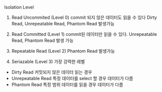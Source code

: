 Isolation Level

1. Read Uncommited (Level 0)
commit 되지 않은 데이터도 읽을 수 있다
Dirty Read, Unrepeatable Read, Phantom Read 발생가능

2. Read Committed (Level 1)
commit된 데이터만 읽을 수 있다.
Unrepeatable Read, Phantom Read 발생 가능

3. Repeatable Read  (Level 2)
Phantom Read 발생가능

4. Seriazable  (Level 3)
가장 강력한 레벨


* Dirty Read
커밋되지 않은 데이터 읽는 경우
* Unrepeatable Read
특정 데이터를 select 할 경우 데이터가 다름
* Phantom Read
특정 범위 데이터를 읽을 경우 데이터가 다름
